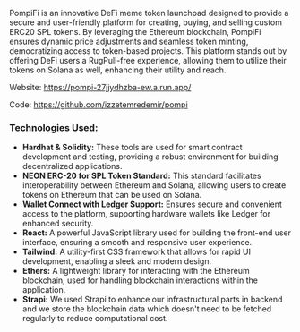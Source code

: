 PompiFi is an innovative DeFi meme token launchpad designed to provide a secure and user-friendly platform for creating, buying, and selling custom ERC20 SPL tokens. By leveraging the Ethereum blockchain, PompiFi ensures dynamic price adjustments and seamless token minting, democratizing access to token-based projects. This platform stands out by offering DeFi users a RugPull-free experience, allowing them to utilize their tokens on Solana as well, enhancing their utility and reach.

Website: https://pompi-27jjydhzba-ew.a.run.app/

Code: https://github.com/izzetemredemir/pompi

### Technologies Used:
- **Hardhat & Solidity:** These tools are used for smart contract development and testing, providing a robust environment for building decentralized applications.
- **NEON ERC-20 for SPL Token Standard:** This standard facilitates interoperability between Ethereum and Solana, allowing users to create tokens on Ethereum that can be used on Solana.
- **Wallet Connect with Ledger Support:** Ensures secure and convenient access to the platform, supporting hardware wallets like Ledger for enhanced security.
- **React:** A powerful JavaScript library used for building the front-end user interface, ensuring a smooth and responsive user experience.
- **Tailwind:** A utility-first CSS framework that allows for rapid UI development, enabling a sleek and modern design.
- **Ethers:** A lightweight library for interacting with the Ethereum blockchain, used for handling blockchain interactions within the application.
- **Strapi:** We used Strapi to enhance our infrastructural parts in backend and we store the blockchain data which doesn't need to be fetched regularly to reduce computational cost.
